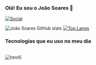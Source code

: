 ### Olá! Eu sou o João Soares 👋

[![Social](https://img.shields.io/badge/LinkedIn-0077B5?style=for-the-badge&logo=linkedin&logoColor=white)](https://www.linkedin.com/in/username/)

![João Soares GitHub stats](https://github-readme-stats.vercel.app/api?username=Soares-beautiful&show_icons=true&theme=tokyonight)
[![Top Langs](https://github-readme-stats.vercel.app/api/top-langs/?username=Soares-beautiful&langs_count=8)](https://github.com/anuraghazra/github-readme-stats)

### Tecnologias que eu uso no meu dia

<div style="display: inline_block"></br>


<img align="center" alt="html5" src="https://img.shields.io/badge/Python-3776AB?style=for-the-badge&logo=python&logoColor=white">

</div>
